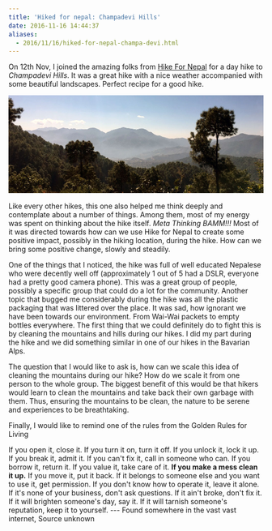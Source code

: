 ```yaml
---
title: 'Hiked for nepal: Champadevi Hills'
date: 2016-11-16 14:44:37
aliases:
  - 2016/11/16/hiked-for-nepal-champa-devi.html
---
```


On 12th Nov, I joined the amazing folks from [Hike For Nepal](https://www.facebook.com/hikefornepal/) for a day hike to *Champadevi Hills*. It was a great hike with a nice weather accompanied with some beautiful landscapes. Perfect recipe for a good hike.

![Chamadevi Hills](/images/champa-devi.jpg)

Like every other hikes, this one also helped me think deeply and contemplate about a number of things. Among them, most of my energy was spent on thinking about the hike itself. *Meta Thinking BAMM!!!* Most of it was directed towards how can we use Hike for Nepal to create some positive impact, possibly in the hiking location, during the hike. How can we bring some positive change, slowly and steadily.

One of the things that I noticed, the hike was full of well educated Nepalese who were decently well off (approximately 1 out of 5 had a DSLR, everyone had a pretty good camera phone). This was a great group of people, possibly a specific group that could do a lot for the community. Another topic that bugged me considerably during the hike was all the plastic packaging that was littered over the place. It was sad, how ignorant we have been towards our environment. From Wai-Wai packets to empty bottles everywhere. The first thing that we could definitely do to fight this is by cleaning the mountains and hills during our hikes. I did my part during the hike and we did something similar in one of our hikes in the Bavarian Alps.

The question that I would like to ask is, how can we scale this idea of cleaning the mountains during our hike? How do we scale it from one person to the whole group. The biggest benefit of this would be that hikers would learn to clean the mountains and take back their own garbage with them. Thus, ensuring the mountains to be clean, the nature to be serene and experiences to be breathtaking.

Finally, I would like to remind one of the rules from the Golden Rules for Living

If you open it, close it.
If you turn it on, turn it off.
If you unlock it, lock it up.
If you break it, admit it.
If you can't fix it, call in someone who can.
If you borrow it, return it.
If you value it, take care of it.
**If you make a mess clean it up.**
If you move it, put it back.
If it belongs to someone else and you want to use it, get permission.
If you don't know how to operate it, leave it alone.
If it's none of your business, don't ask questions.
If it ain't broke, don't fix it.
If it will brighten someone's day, say it.
If it will tarnish someone's reputation, keep it to yourself.
--- Found somewhere in the vast vast internet, Source unknown
